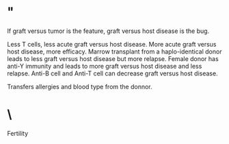 # "

If graft versus tumor is the feature, graft versus host disease is the bug.

Less T cells, less acute graft versus host disease.
More acute graft versus host disease, more efficacy.
Marrow transplant from a haplo-identical donor leads to less graft versus host disease but more relapse.
Female donor has anti-Y immunity and leads to more graft versus host disease and less relapse.
Anti-B cell and Anti-T cell can decrease graft versus host disease.

Transfers allergies and blood type from the donnor.

# \

Fertility
